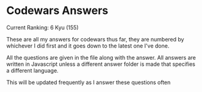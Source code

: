 # Codewars Answers

Current Ranking: 6 Kyu (155)

These are all my answers for codewars thus far, they are numbered by whichever I did first and it goes down to the latest one I've done.

All the questions are given in the file along with the answer. All answers are written in Javascript unless a different answer folder is made that specifies a different language.

This will be updated frequently as I answer these questions often